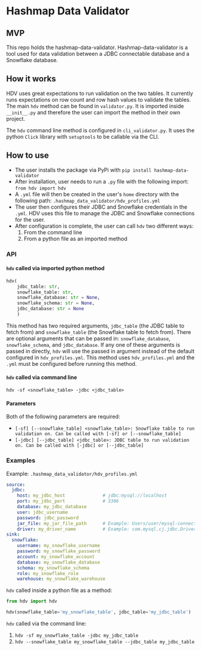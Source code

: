 # Hashmap Data Validator

## MVP
This repo holds the hashmap-data-validator. Hashmap-data-validator is a tool used for data validation between a JDBC connectable database and a Snowflake database.

## How it works
HDV uses great expectations to run validation on the two tables. It currently runs expectations on row
count and row hash values to validate the tables. The main `hdv` method can be found in `validator.py`. It is imported inside `__init__.py` and therefore
the user can import the method in their own project. 

The `hdv` command line method is configured in `cli_validator.py`. It uses the python `Click` library with `setuptools` to be callable via the CLI.
## How to use
* The user installs the package via PyPi with ```pip install hashmap-data-validator```
* After installation, user needs to run a `.py` file with the following import: `from hdv import hdv`
* A `.yml` file will then be created in the user's `home` directory with the following path: `.hashmap_data_validator/hdv_profiles.yml`
* The user then configures their JDBC and Snowflake credentials in the `.yml`. HDV uses this file to manage the JDBC and Snowflake connections for the user.
* After configuration is complete, the user can call `hdv` two different ways:
    1. From the command line
    2. From a python file as an imported method
    
### API
#### `hdv` called via imported python method
```python
hdv(
    jdbc_table: str, 
    snowflake_table: str, 
    snowflake_database: str = None,
    snowflake_schema: str = None, 
    jdbc_database: str = None
    )
```
This method has two required arguments, `jdbc_table` (the JDBC table to fetch from) and `snowflake_table` (the Snowflake table to fetch from).
There are optional arguments that can be passed in: `snowflake_database`, `snowflake_schema`, and `jdbc_database`.
If any one of these arguments is passed in directly, `hdv` will use the passed in argument instead of the default configured
in `hdv_profiles.yml`. This method uses `hdv_profiles.yml` and the `.yml` must be configured before running this method.

#### `hdv` called via command line
`hdv -sf <snowflake_table> -jdbc <jdbc_table>`

#### Parameters
Both of the following parameters are required:
- `[-sf] [--snowflake_table] <snowflake_table>:
Snowflake table to run validation on. Can be called with [-sf] or [--snowflake_table]`
- `[-jdbc] [--jdbc_table] <jdbc_table>:
  JDBC table to run validation on. Can be called with [-jdbc] or [--jdbc_table]`
  
### Examples
Example: `.hashmap_data_validator/hdv_profiles.yml`
```yaml
source:
  jdbc:
    host: my_jdbc_host              # jdbc:mysql://localhost
    port: my_jdbc_port              # 3306
    database: my_jdbc_database
    user: jdbc_username
    password: jdbc_password
    jar_file: my_jar_file_path      # Example: Users/user/mysql-connector-java-8.0.23/mysql-connector-java-8.0.23.jar
    driver: my_driver_name          # Example: com.mysql.cj.jdbc.Driver
sink:
  snowflake:
    username: my_snowflake_username
    password: my_snowflake_password
    account: my_snowflake_account
    database: my_snowflake_database
    schema: my_snowflake_schema
    role: my_snowflake_role
    warehouse: my_snowflake_warehouse
```

`hdv` called inside a python file as a method:
```python
from hdv import hdv

hdv(snowflake_table='my_snowflake_table', jdbc_table='my_jdbc_table')
```

`hdv` called via the command line:

1. `hdv -sf my_snowflake_table -jdbc my_jdbc_table`
2. `hdv --snowflake_table my_snowflake_table --jdbc_table my_jdbc_table`
